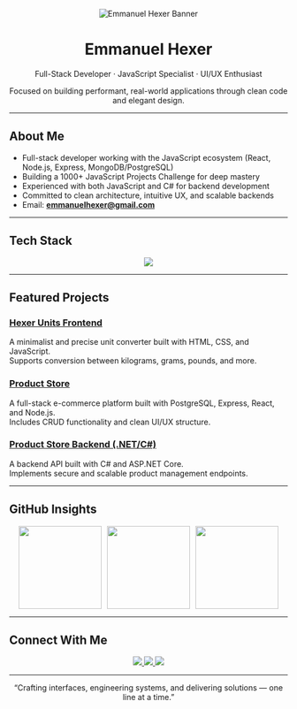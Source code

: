 <!-- BANNER -->
<p align="center">
  <img src="https://raw.githubusercontent.com/Emmanuelhexer/Emmanuelhexer/main/banner.png" alt="Emmanuel Hexer Banner" />
</p>

<h1 align="center">Emmanuel Hexer</h1>
<p align="center">
  Full-Stack Developer · JavaScript Specialist · UI/UX Enthusiast
</p>
<p align="center">
  Focused on building performant, real-world applications through clean code and elegant design.
</p>

---

## About Me

- Full-stack developer working with the JavaScript ecosystem (React, Node.js, Express, MongoDB/PostgreSQL)
- Building a 1000+ JavaScript Projects Challenge for deep mastery
- Experienced with both JavaScript and C# for backend development
- Committed to clean architecture, intuitive UX, and scalable backends
- Email: **emmanuelhexer@gmail.com**

---

## Tech Stack

<p align="center">
  <img src="https://skillicons.dev/icons?i=js,ts,react,nodejs,express,postgres,mongodb,html,css,tailwind,vite,git,github,vscode,figma,dotnet,csharp" />
</p>

---

## Featured Projects

### [Hexer Units Frontend](https://github.com/Emmanuelhexer/HexerUnits-Frontend)
A minimalist and precise unit converter built with HTML, CSS, and JavaScript.  
Supports conversion between kilograms, grams, pounds, and more.

### [Product Store](https://github.com/Emmanuelhexer/product-store)
A full-stack e-commerce platform built with PostgreSQL, Express, React, and Node.js.  
Includes CRUD functionality and clean UI/UX structure.

### [Product Store Backend (.NET/C#)](https://github.com/Emmanuelhexer/product-store-backend)
A backend API built with C# and ASP.NET Core.  
Implements secure and scalable product management endpoints.

---

## GitHub Insights

<div align="center" style="display: flex; flex-wrap: wrap; justify-content: center; gap: 10px;">

  <img src="https://github-readme-stats.vercel.app/api?username=Emmanuelhexer&show_icons=true&theme=transparent&hide_title=true&hide_border=true&custom_title=GitHub+Stats" height="150" />

  <img src="https://github-readme-streak-stats.herokuapp.com/?user=Emmanuelhexer&theme=transparent&hide_border=true" height="150" />

  <img src="https://github-readme-stats.vercel.app/api/top-langs/?username=Emmanuelhexer&layout=compact&theme=transparent&hide_border=true" height="150" />

</div>

---

## Connect With Me

<p align="center">
  <a href="https://linkedin.com/in/Emmanuelhexer" target="_blank">
    <img src="https://img.shields.io/badge/LinkedIn-0A66C2?style=for-the-badge&logo=linkedin&logoColor=white" />
  </a>
  <a href="mailto:emmanuelhexer@gmail.com" target="_blank">
    <img src="https://img.shields.io/badge/Email-D14836?style=for-the-badge&logo=gmail&logoColor=white" />
  </a>
  <a href="https://twitter.com/Emmanuelhexer" target="_blank">
    <img src="https://img.shields.io/badge/Twitter-1DA1F2?style=for-the-badge&logo=twitter&logoColor=white" />
  </a>
</p>

---

<p align="center">
  “Crafting interfaces, engineering systems, and delivering solutions — one line at a time.”
</p>
